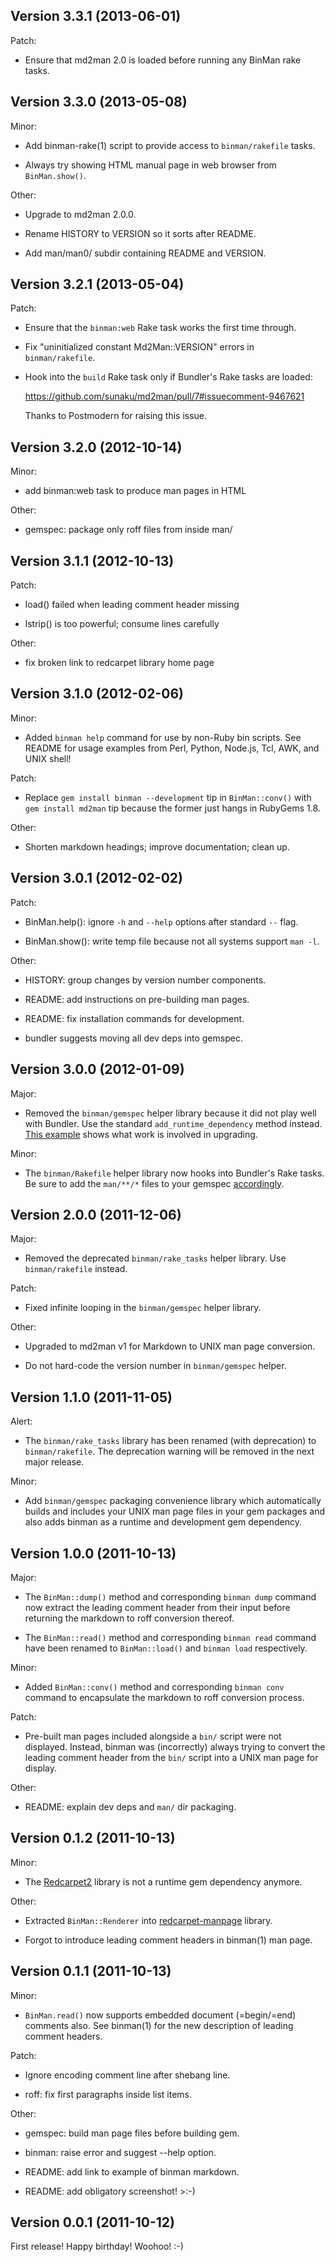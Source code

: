 ## Version 3.3.1 (2013-06-01)

Patch:

  * Ensure that md2man 2.0 is loaded before running any BinMan rake tasks.

## Version 3.3.0 (2013-05-08)

Minor:

  * Add binman-rake(1) script to provide access to `binman/rakefile` tasks.

  * Always try showing HTML manual page in web browser from `BinMan.show()`.

Other:

  * Upgrade to md2man 2.0.0.

  * Rename HISTORY to VERSION so it sorts after README.

  * Add man/man0/ subdir containing README and VERSION.

## Version 3.2.1 (2013-05-04)

Patch:

  * Ensure that the `binman:web` Rake task works the first time through.

  * Fix "uninitialized constant Md2Man::VERSION" errors in `binman/rakefile`.

  * Hook into the `build` Rake task only if Bundler's Rake tasks are loaded:

    https://github.com/sunaku/md2man/pull/7#issuecomment-9467621

    Thanks to Postmodern for raising this issue.

## Version 3.2.0 (2012-10-14)

Minor:

  * add binman:web task to produce man pages in HTML

Other:

  * gemspec: package only roff files from inside man/

## Version 3.1.1 (2012-10-13)

Patch:

  * load() failed when leading comment header missing

  * lstrip() is too powerful; consume lines carefully

Other:

  * fix broken link to redcarpet library home page

## Version 3.1.0 (2012-02-06)

Minor:

  * Added `binman help` command for use by non-Ruby bin scripts.  See README
    for usage examples from Perl, Python, Node.js, Tcl, AWK, and UNIX shell!

Patch:

  * Replace `gem install binman --development` tip in `BinMan::conv()` with
    `gem install md2man` tip because the former just hangs in RubyGems 1.8.

Other:

  * Shorten markdown headings; improve documentation; clean up.

## Version 3.0.1 (2012-02-02)

Patch:

  * BinMan.help(): ignore `-h` and `--help` options after standard `--` flag.

  * BinMan.show(): write temp file because not all systems support `man -l`.

Other:

  * HISTORY: group changes by version number components.

  * README: add instructions on pre-building man pages.

  * README: fix installation commands for development.

  * bundler suggests moving all dev deps into gemspec.

## Version 3.0.0 (2012-01-09)

Major:

  * Removed the `binman/gemspec` helper library because it did not play well
    with Bundler.  Use the standard `add_runtime_dependency` method instead.
    [This example][1] shows what work is involved in upgrading.

Minor:

  * The `binman/Rakefile` helper library now hooks into Bundler's Rake tasks.
    Be sure to add the `man/**/*` files to your gemspec [accordingly][1].

[1]: https://github.com/sunaku/md2man/commit/75d7a0064fa86f1c98dd01391ad82245fd387c20

## Version 2.0.0 (2011-12-06)

Major:

  * Removed the deprecated `binman/rake_tasks` helper library.  Use
    `binman/rakefile` instead.

Patch:

  * Fixed infinite looping in the `binman/gemspec` helper library.

Other:

  * Upgraded to md2man v1 for Markdown to UNIX man page conversion.

  * Do not hard-code the version number in `binman/gemspec` helper.

## Version 1.1.0 (2011-11-05)

Alert:

  * The `binman/rake_tasks` library has been renamed (with deprecation) to
    `binman/rakefile`.  The deprecation warning will be removed in the next
    major release.

Minor:

  * Add `binman/gemspec` packaging convenience library which automatically
    builds and includes your UNIX man page files in your gem packages and also
    adds binman as a runtime and development gem dependency.

## Version 1.0.0 (2011-10-13)

Major:

  * The `BinMan::dump()` method and corresponding `binman dump` command now
    extract the leading comment header from their input before returning the
    markdown to roff conversion thereof.

  * The `BinMan::read()` method and corresponding `binman read` command have
    been renamed to `BinMan::load()` and `binman load` respectively.

Minor:

  * Added `BinMan::conv()` method and corresponding `binman conv` command to
    encapsulate the markdown to roff conversion process.

Patch:

  * Pre-built man pages included alongside a `bin/` script were not displayed.
    Instead, binman was (incorrectly) always trying to convert the leading
    comment header from the `bin/` script into a UNIX man page for display.

Other:

  * README: explain dev deps and `man/` dir packaging.

## Version 0.1.2 (2011-10-13)

Minor:

  * The [Redcarpet2] library is not a runtime gem dependency anymore.

Other:

  * Extracted `BinMan::Renderer` into [redcarpet-manpage] library.

  * Forgot to introduce leading comment headers in binman(1) man page.

[Redcarpet2]: https://github.com/tanoku/redcarpet
[redcarpet-manpage]: http://rdoc.info/github/sunaku/redcarpet-manpage

## Version 0.1.1 (2011-10-13)

Minor:

  * `BinMan.read()` now supports embedded document (=begin/=end) comments
    also.  See binman(1) for the new description of leading comment headers.

Patch:

  * Ignore encoding comment line after shebang line.

  * roff: fix first paragraphs inside list items.

Other:

  * gemspec: build man page files before building gem.

  * binman: raise error and suggest --help option.

  * README: add link to example of binman markdown.

  * README: add obligatory screenshot! >:-)

## Version 0.0.1 (2011-10-12)

First release!  Happy birthday!  Woohoo!  :-)
